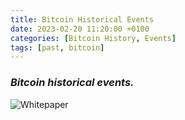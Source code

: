 ```yaml
---
title: Bitcoin Historical Events
date: 2023-02-20 11:20:00 +0100
categories: [Bitcoin History, Events]
tags: [past, bitcoin]
---
```


### *Bitcoin historical events.*

![Whitepaper](https://7bitcoins.com/wp-content/uploads/2018/10/bitcoin-whitepaper-1.jpg)



